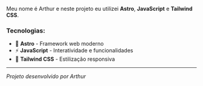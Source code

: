 Meu nome é Arthur e neste projeto eu utilizei **Astro**, **JavaScript** e **Tailwind CSS**.

### Tecnologias:
- 🚀 **Astro** - Framework web moderno
- ⚡ **JavaScript** - Interatividade e funcionalidades
- 🎨 **Tailwind CSS** - Estilização responsiva

---
*Projeto desenvolvido por Arthur*